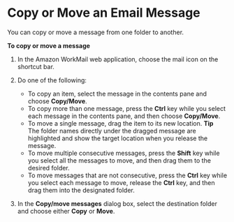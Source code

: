# Copy or Move an Email Message<a name="copy_move_email"></a>

You can copy or move a message from one folder to another\.

**To copy or move a message**

1. In the Amazon WorkMail web application, choose the mail icon on the shortcut bar\.

1. Do one of the following:
   + To copy an item, select the message in the contents pane and choose **Copy/Move**\.
   + To copy more than one message, press the **Ctrl** key while you select each message in the contents pane, and then choose **Copy/Move**\.
   + To move a single message, drag the item to its new location\.
**Tip**  
The folder names directly under the dragged message are highlighted and show the target location when you release the message\.
   + To move multiple consecutive messages, press the **Shift** key while you select all the messages to move, and then drag them to the desired folder\.
   + To move messages that are not consecutive, press the **Ctrl** key while you select each message to move, release the **Ctrl** key, and then drag them into the designated folder\.

1. In the **Copy/move messages** dialog box, select the destination folder and choose either **Copy** or **Move**\.